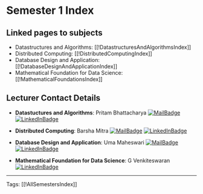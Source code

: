 # Semester 1 Index

## Linked pages to subjects
- Datastructures and Algorithms: [[!DatastructuresAndAlgorithmsIndex]]
- Distributed Computing: [[!DistributedComputingIndex]]
- Database Design and Application: [[!DatabaseDesignAndApplicationIndex]]
- Mathematical Foundation for Data Science: [[!MathematicalFoundationsIndex]]

## Lecturer Contact Details
- **Datastuctures and Algorithms**: Pritam Bhattacharya 
	[![MailBadge](https://img.shields.io/badge/-pritamb@goa.bits--pilani.ac.in-EA4335?style=for-the-badge&logo=gmail&logoColor=white)](mailto:pritamb@goa.bits-pilani.ac.in) [![LinkedInBadge](https://img.shields.io/badge/-pritamb-0e76a8?style=for-the-badge&logo=linkedin&logoColor=white)](https://www.linkedin.com/in/pritamb-1987)

-  **Distributed Computing**: Barsha Mitra 
	[![MailBadge](https://img.shields.io/badge/-barsha.mitra@hyderabad.bits--pilani.ac.in-EA4335?style=for-the-badge&logo=gmail&logoColor=white)](mailto:barsha.mitra@hyderabad.bits-pilani.ac.in) [![LinkedInBadge](https://img.shields.io/badge/-barsha--mitra-0e76a8?style=for-the-badge&logo=linkedin&logoColor=white)](https://www.linkedin.com/in/barsha-mitra-8b6351139)
	
- **Database Design and Application**: Uma Maheswari 
	[![MailBadge](https://img.shields.io/badge/-pritamb@goa.bits--pilani.ac.in-EA4335?style=for-the-badge&logo=gmail&logoColor=white)](mailto:pritamb@goa.bits-pilani.ac.in) [![LinkedInBadge](https://img.shields.io/badge/-uma--maheswari-0e76a8?style=for-the-badge&logo=linkedin&logoColor=white)](https://www.linkedin.com/in/uma-maheswari-621b8852)
	
- **Mathematical Foundation for Data Science**: G Venkiteswaran
  [![LinkedInBadge](https://img.shields.io/badge/-venkiteswaran--g-0e76a8?style=for-the-badge&logo=linkedin&logoColor=white)](https://www.linkedin.com/in/venkiteswaran-g-9506a525/)
	
---
Tags: [[!AllSemestersIndex]]